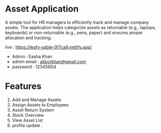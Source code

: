 # Asset Application

A simple tool for HR managers to efficiently track and manage company assets. The application helps categorize assets as returnable (e.g., laptops, keyboards) or non-returnable (e.g., pens, paper) and ensures proper allocation and tracking.

live : https://leafy-sable-0f7ca9.netlify.app/

* Admin : Easha Khan
* admin email : akborkhan@gmail.com
* password : 123456Dd

# Features 

1. Add and Manage Assets
2. Assign Assets to Employees
3. Asset Return System
4. Stock Overview
5. View Asset List
6. profile update .